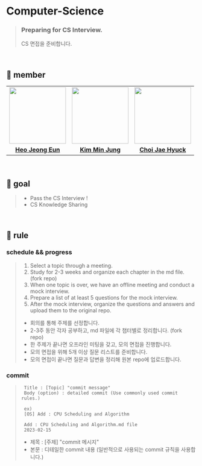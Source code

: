 # Computer-Science

> ### Preparing for CS Interview.
> CS 면접을 준비합니다. 

<br>

## 👋 member 
<table>
  <tr>
    <td align="center"><a href="https://github.com/Heo-Jeong-Eun"><img src="https://avatars.githubusercontent.com/Heo-Jeong-Eun" width="150px;" alt="">
    <td align="center"><a href="https://github.com/pushedrumex"><img src="https://avatars.githubusercontent.com/pushedrumex" width="150px;" alt="">
    <td align="center"><a href="https://github.com/hoiae"><img src="https://avatars.githubusercontent.com/hoiae" width="150px;" alt="">
    </td>
  </tr>
  <tr>
    <td align="center"><a href="https://github.com/Heo-Jeong-Eun"><b>Heo Jeong Eun</b></td>
    <td align="center"><a href="https://github.com/pushedrumex"><b>Kim Min Jung</b></td>
    <td align="center"><a href="https://github.com/hoiae"><b>Choi Jae Hyuck</b></td>
  </tr>
</table>

<br>

## 🚀 goal
>  - Pass the CS Interview ! 
>  - CS Knowledge Sharing

<br>

## 🫡 rule

### schedule && progress
>  1. Select a topic through a meeting.
>  2. Study for 2-3 weeks and organize each chapter in the md file. (fork repo)
>  3. When one topic is over, we have an offline meeting and conduct a mock interview.
>  4. Prepare a list of at least 5 questions for the mock interview.
>  5. After the mock interview, organize the questions and answers and upload them to the original repo. 
>  
>  - 회의를 통해 주제를 선정합니다. <br>
>  - 2-3주 동안 각자 공부하고, md 파일에 각 챕터별로 정리합니다. (fork repo) <br>
>  - 한 주제가 끝나면 오프라인 미팅을 갖고, 모의 면접을 진행합니다. <br>
>  - 모의 면접을 위해 5개 이상 질문 리스트를 준비합니다. <br>
>  - 모의 면접이 끝나면 질문과 답변을 정리해 원본 repo에 업로드합니다. 
  
### commit 
> ```shell
>  Title : [Topic] "commit message" 
>  Body (option) : detailed commit (Use commonly used commit rules.)
>
>  ex) 
>  [OS] Add : CPU Scheduling and Algorithm
>  
>  Add : CPU Scheduling and Algorithm.md file 
>  2023-02-15 
>  ```
>  
>  - 제목 : [주제] "commit 메시지" <br>
>  - 본문 : 디테일한 commit 내용 (일반적으로 사용되는 commit 규칙을 사용합니다.)
